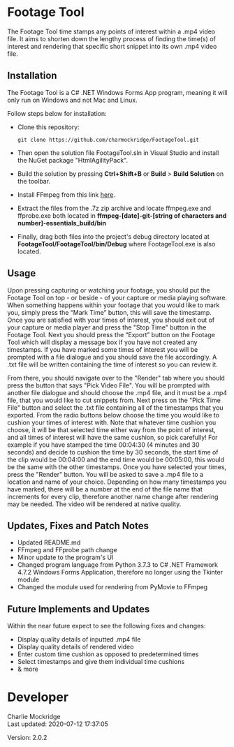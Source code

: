 # Footage Tool
The Footage Tool time stamps any points of interest within a .mp4 video file. It aims to shorten down the lengthy process of finding the time(s) of interest and rendering that specific short snippet into its own .mp4 video file.


## Installation
The Footage Tool is a C# .NET Windows Forms App program, meaning it will only run on Windows and not Mac and Linux.

Follow steps below for installation:
* Clone this repository:
    ```console
    git clone https://github.com/charmockridge/FootageTool.git
    ```

* Then open the solution file FootageTool.sln in Visual Studio and install the NuGet package "HtmlAgilityPack".

* Build the solution by pressing **Ctrl+Shift+B** or **Build** > **Build Solution** on the toolbar.

* Install FFmpeg from this link [here](https://www.gyan.dev/ffmpeg/builds/ffmpeg-git-essentials.7z).

* Extract the files from the .7z zip archive and locate ffmpeg.exe and ffprobe.exe both located in **ffmpeg-[date]-git-[string of characters and number]-essentials_build/bin**

* Finally, drag both files into the project's debug directory located at **FootageTool/FootageTool/bin/Debug** where FootageTool.exe is also located.


## Usage
Upon pressing capturing or watching your footage, you should put the Footage Tool on top - or beside - of your capture or media playing software. When something happens within your footage that you would like to mark you, simply press the “Mark Time” button, this will save the timestamp. Once you are satisfied with your times of interest, you should exit out of your capture or media player and press the "Stop Time" button in the Footage Tool. Next you should press the “Export” button on the Footage Tool which will display a message box if you have not created any timestamps. If you have marked some times of interest you will be prompted with a file dialogue and you should save the file accordingly. A .txt file will be written containing the time of interest so you can review it.

From there, you should navigate over to the "Render" tab where you should press the button that says "Pick Video File". You will be prompted with another file dialogue and should choose the .mp4 file, and it must be a .mp4 file, that you would like to cut snippets from. Next press on the "Pick Time File" button and select the .txt file containing all of the timestamps that you exported. From the radio buttons below choose the time you would like to cushion your times of interest with. Note that whatever time cushion you choose, it will be that selected time either way from the point of interest, and all times of interest will have the same cushion, so pick carefully! For example if you have stamped the time 00:04:30 (4 minutes and 30 seconds) and decide to cushion the time by 30 seconds, the start time of the clip would be 00:04:00 and the end time would be 00:05:00, this would be the same with the other timestamps. Once you have selected your times, press the "Render" button. You will be asked to save a .mp4 file to a location and name of your choice. Depending on how many timestamps you have marked, there will be a number at the end of the file name that increments for every clip, therefore another name change after rendering may be needed. The video will be rendered at native quality.


## Updates, Fixes and Patch Notes
* Updated README.md
* FFmpeg and FFprobe path change
* Minor update to the program's UI
* Changed program language from Python 3.7.3 to C# .NET Framework 4.7.2 Windows Forms Application, therefore no longer using the Tkinter module
* Changed the module used for rendering from PyMovie to FFmpeg


## Future Implements and Updates
Within the near future expect to see the following fixes and changes:

* Display quality details of inputted .mp4 file
* Display quality details of rendered video
* Enter custom time cushion as opposed to predetermined times
* Select timestamps and give them individual time cushions
* & more


# Developer
Charlie Mockridge<br>
Last updated: 2020-07-12 17:37:05
<p>Version: 2.0.2</p>
